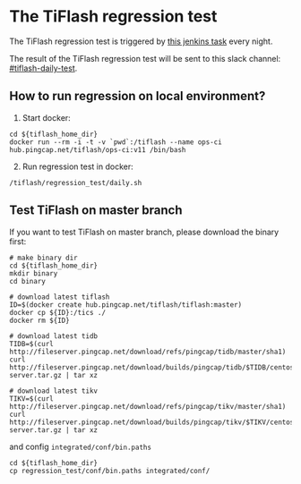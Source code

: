 # The TiFlash regression test

The TiFlash regression test is triggered by [this jenkins task](https://internal.pingcap.net/idc-jenkins/job/tiflash_regression_test_daily/) every night.

The result of the TiFlash regression test will be sent to this slack channel: [#tiflash-daily-test](https://pingcap.slack.com/messages/CQ3EL6Q95).

## How to run regression on local environment?

1. Start docker:

```
cd ${tiflash_home_dir}
docker run --rm -i -t -v `pwd`:/tiflash --name ops-ci hub.pingcap.net/tiflash/ops-ci:v11 /bin/bash
```

2. Run regression test in docker:

```
/tiflash/regression_test/daily.sh
```

## Test TiFlash on master branch

If you want to test TiFlash on master branch, please download the binary first:

```
# make binary dir
cd ${tiflash_home_dir}
mkdir binary
cd binary

# download latest tiflash
ID=$(docker create hub.pingcap.net/tiflash/tiflash:master)
docker cp ${ID}:/tics ./
docker rm ${ID}

# download latest tidb
TIDB=$(curl http://fileserver.pingcap.net/download/refs/pingcap/tidb/master/sha1)
curl http://fileserver.pingcap.net/download/builds/pingcap/tidb/$TIDB/centos7/tidb-server.tar.gz | tar xz

# download latest tikv
TIKV=$(curl http://fileserver.pingcap.net/download/refs/pingcap/tikv/master/sha1)
curl http://fileserver.pingcap.net/download/builds/pingcap/tikv/$TIKV/centos7/tikv-server.tar.gz | tar xz
```

and config `integrated/conf/bin.paths`
```
cd ${tiflash_home_dir}
cp regression_test/conf/bin.paths integrated/conf/
```
